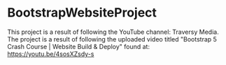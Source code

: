 # BootstrapWebsiteProject
This project is a result of following the YouTube channel: Traversy Media. The project is a result of following the uploaded video titled "Bootstrap 5 Crash Course | Website Build & Deploy" found at: https://youtu.be/4sosXZsdy-s


